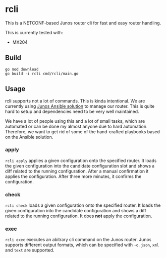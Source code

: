 # rcli

This is a NETCONF-based Junos router cli for fast and easy router handling.

This is currently tested with:

- MX204

## Build

`go mod download`  
`go build -i rcli cmd/rcli/main.go`

## Usage

rcli supports not a lot of commands. This is kinda intentional.
We are currently using [Junos Ansible solution](https://www.juniper.net/documentation/us/en/software/junos-ansible/ansible/topics/concept/junos-ansible-modules-overview.html) to manage our router.
This is quite hard to setup and dependencies need to be very well maintained.

We have a lot of people using this and a lot of small tasks, which are automated or can be done my almost anyone due to hard automation.
Therefore, we want to get rid of some of the hand-crafted playbooks based on the Ansible solution.

### apply

`rcli apply` applies a given configuration onto the specified router. It loads the given configuration into the candidate configuration
slot and shows a diff related to the running configuration. After a manual confirmation it applies the configuration. After three more minutes, it confirms the configuration.

### check

`rcli check` loads a given configuration onto the specified router. It loads the given configuration into the candidate configuration and shows
a diff related to the running configuration. It does **not** apply the configuration.

### exec

`rcli exec` executes an abitrary cli command on the Junos router. Junos supports different output formats, which can be specified with `-o`. `json`, `xml` and `text` are supported.
